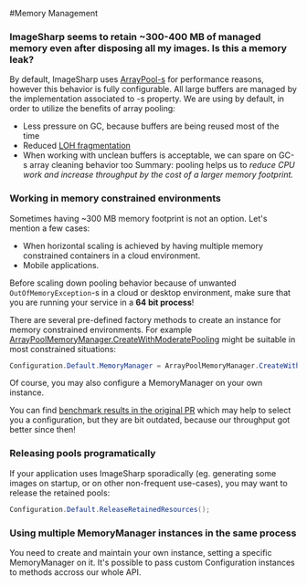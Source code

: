 #Memory Management

### ImageSharp seems to retain ~300-400 MB of managed memory even after disposing all my images. Is this a memory leak?
By default, ImageSharp uses [ArrayPool-s](http://adamsitnik.com/Array-Pool/) for performance reasons, however this behavior is fully configurable. All large buffers are managed by the [](xref:SixLabors.ImageSharp.Memory.MemoryManager?displayProperty=name) implementation associated to [](xref:SixLabors.ImageSharp.Configuration?displayProperty=name)-s [](xref:SixLabors.ImageSharp.Configuration.MemoryManager?displayProperty=name) property. We are using [](xref:SixLabors.ImageSharp.Memory.ArrayPoolMemoryManager?displayProperty=name) by default, in order to utilize the benefits of array pooling:
- Less pressure on GC, because buffers are being reused most of the time
- Reduced [LOH fragmentation](https://blogs.msdn.microsoft.com/maoni/2016/05/31/large-object-heap-uncovered-from-an-old-msdn-article/)
- When working with unclean buffers is acceptable, we can spare on GC-s array cleaning behavior too
Summary: pooling helps us to *reduce CPU work and increase throughput by the cost of a larger memory footprint.*

### Working in memory constrained environments
Sometimes having ~300 MB memory footprint is not an option. Let's mention a few cases:
- When horizontal scaling is achieved by having multiple memory constrained containers in a cloud environment.
- Mobile applications.

Before scaling down pooling behavior because of unwanted `OutOfMemoryException`-s in a cloud or desktop environment, make sure that you are running your service in a **64 bit process**!

There are several pre-defined factory methods to create an [](xref:SixLabors.ImageSharp.Memory.ArrayPoolMemoryManager?displayProperty=name) instance for memory constrained environments. For example [ArrayPoolMemoryManager.CreateWithModeratePooling](xref:SixLabors.ImageSharp.Memory.ArrayPoolMemoryManager.CreateWithModeratePooling) might be suitable in most constrained situations:
```cs
Configuration.Default.MemoryManager = ArrayPoolMemoryManager.CreateWithModeratePooling();
```
Of course, you may also configure a MemoryManager on your own [](xref:SixLabors.ImageSharp.Configuration?displayProperty=name) instance.

You can find [benchmark results in the original PR](https://github.com/SixLabors/ImageSharp/pull/475) which may help to select you a configuration, but they are bit outdated, because our throughput got better since then!

### Releasing pools programatically 
If your application uses ImageSharp sporadically (eg. generating some images on startup, or on other non-frequent use-cases), you may want to release the retained pools:
```cs
Configuration.Default.ReleaseRetainedResources();
```

### Using multiple MemoryManager instances in the same process
You need to create and maintain your own [](xref:SixLabors.ImageSharp.Configuration?displayProperty=name) instance, setting a specific MemoryManager on it. It's possible to pass custom Configuration instances to methods accross our whole API.